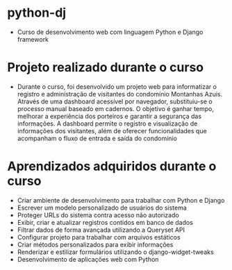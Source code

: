 # python-dj
- Curso de desenvolvimento web com linguagem Python e Django framework <br>
# Projeto realizado durante o curso
- Durante o curso, foi desenvolvido um projeto web para informatizar o registro e administração de visitantes do condomínio Montanhas Azuis. Através de uma dashboard acessível por navegador, substituiu-se o processo manual baseado em cadernos. O objetivo é ganhar tempo, melhorar a experiência dos porteiros e garantir a segurança das informações. A dashboard permite o registro e visualização de informações dos visitantes, além de oferecer funcionalidades que acompanham o fluxo de entrada e saída do condomínio <br>
# Aprendizados adquiridos durante o curso
- Criar ambiente de desenvolvimento para trabalhar com Python e Django
- Escrever um modelo personalizado de usuários do sistema
- Proteger URLs do sistema contra acesso não autorizado
- Exibir, criar e atualizar registros contidos em banco de dados
- Filtrar dados de forma avançada utilizando a Queryset API
- Configurar projeto para trabalhar com arquivos estáticos
- Criar métodos personalizados para exibir informações
- Renderizar e estilizar formulários utilizando o django-widget-tweaks
- Desenvolvimento de aplicações web com Python
